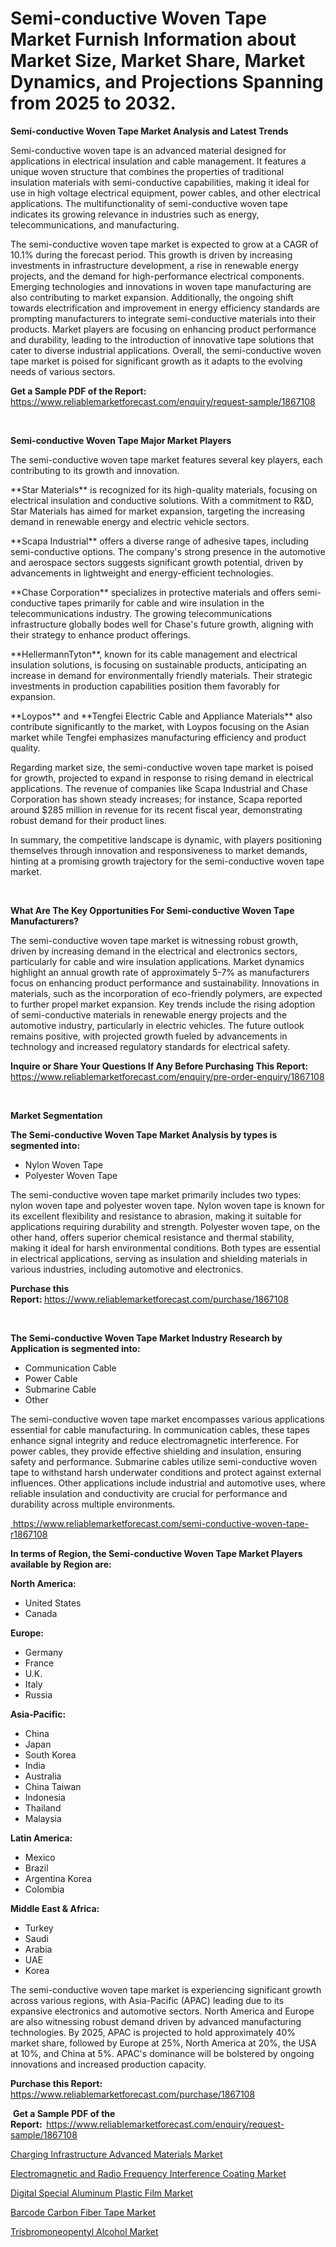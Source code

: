 <p><h1>Semi-conductive Woven Tape Market Furnish Information about Market Size, Market Share, Market Dynamics, and Projections Spanning from 2025 to 2032.</h1></p><p><strong>Semi-conductive Woven Tape Market Analysis and Latest Trends</strong></p>
<p><p>Semi-conductive woven tape is an advanced material designed for applications in electrical insulation and cable management. It features a unique woven structure that combines the properties of traditional insulation materials with semi-conductive capabilities, making it ideal for use in high voltage electrical equipment, power cables, and other electrical applications. The multifunctionality of semi-conductive woven tape indicates its growing relevance in industries such as energy, telecommunications, and manufacturing.</p><p>The semi-conductive woven tape market is expected to grow at a CAGR of 10.1% during the forecast period. This growth is driven by increasing investments in infrastructure development, a rise in renewable energy projects, and the demand for high-performance electrical components. Emerging technologies and innovations in woven tape manufacturing are also contributing to market expansion. Additionally, the ongoing shift towards electrification and improvement in energy efficiency standards are prompting manufacturers to integrate semi-conductive materials into their products. Market players are focusing on enhancing product performance and durability, leading to the introduction of innovative tape solutions that cater to diverse industrial applications. Overall, the semi-conductive woven tape market is poised for significant growth as it adapts to the evolving needs of various sectors.</p></p>
<p><strong>Get a Sample PDF of the Report:&nbsp;</strong> <a href="https://www.reliablemarketforecast.com/enquiry/request-sample/1867108?utm_campaign=2130&utm_medium=2&utm_source=Github&utm_content=ia&utm_term=03042025&utm_id=semi-conductive-woven-tape">https://www.reliablemarketforecast.com/enquiry/request-sample/1867108</a></p>
<p>&nbsp;</p>
<p><strong>Semi-conductive Woven Tape Major Market Players</strong></p>
<p><p>The semi-conductive woven tape market features several key players, each contributing to its growth and innovation. </p><p>**Star Materials** is recognized for its high-quality materials, focusing on electrical insulation and conductive solutions. With a commitment to R&D, Star Materials has aimed for market expansion, targeting the increasing demand in renewable energy and electric vehicle sectors.</p><p>**Scapa Industrial** offers a diverse range of adhesive tapes, including semi-conductive options. The company's strong presence in the automotive and aerospace sectors suggests significant growth potential, driven by advancements in lightweight and energy-efficient technologies. </p><p>**Chase Corporation** specializes in protective materials and offers semi-conductive tapes primarily for cable and wire insulation in the telecommunications industry. The growing telecommunications infrastructure globally bodes well for Chase's future growth, aligning with their strategy to enhance product offerings.</p><p>**HellermannTyton**, known for its cable management and electrical insulation solutions, is focusing on sustainable products, anticipating an increase in demand for environmentally friendly materials. Their strategic investments in production capabilities position them favorably for expansion.</p><p>**Loypos** and **Tengfei Electric Cable and Appliance Materials** also contribute significantly to the market, with Loypos focusing on the Asian market while Tengfei emphasizes manufacturing efficiency and product quality.</p><p>Regarding market size, the semi-conductive woven tape market is poised for growth, projected to expand in response to rising demand in electrical applications. The revenue of companies like Scapa Industrial and Chase Corporation has shown steady increases; for instance, Scapa reported around $285 million in revenue for its recent fiscal year, demonstrating robust demand for their product lines.</p><p>In summary, the competitive landscape is dynamic, with players positioning themselves through innovation and responsiveness to market demands, hinting at a promising growth trajectory for the semi-conductive woven tape market.</p></p>
<p>&nbsp;</p>
<p><strong>What Are The Key Opportunities For Semi-conductive Woven Tape Manufacturers?</strong></p>
<p><p>The semi-conductive woven tape market is witnessing robust growth, driven by increasing demand in the electrical and electronics sectors, particularly for cable and wire insulation applications. Market dynamics highlight an annual growth rate of approximately 5-7% as manufacturers focus on enhancing product performance and sustainability. Innovations in materials, such as the incorporation of eco-friendly polymers, are expected to further propel market expansion. Key trends include the rising adoption of semi-conductive materials in renewable energy projects and the automotive industry, particularly in electric vehicles. The future outlook remains positive, with projected growth fueled by advancements in technology and increased regulatory standards for electrical safety.</p></p>
<p><strong>Inquire or Share Your Questions If Any Before Purchasing This Report:</strong> <a href="https://www.reliablemarketforecast.com/enquiry/pre-order-enquiry/1867108?utm_campaign=2130&utm_medium=2&utm_source=Github&utm_content=ia&utm_term=03042025&utm_id=semi-conductive-woven-tape">https://www.reliablemarketforecast.com/enquiry/pre-order-enquiry/1867108</a></p>
<p>&nbsp;</p>
<p><strong>Market Segmentation</strong></p>
<p><strong>The Semi-conductive Woven Tape Market Analysis by types is segmented into:</strong></p>
<p><ul><li>Nylon Woven Tape</li><li>Polyester Woven Tape</li></ul></p>
<p><p>The semi-conductive woven tape market primarily includes two types: nylon woven tape and polyester woven tape. Nylon woven tape is known for its excellent flexibility and resistance to abrasion, making it suitable for applications requiring durability and strength. Polyester woven tape, on the other hand, offers superior chemical resistance and thermal stability, making it ideal for harsh environmental conditions. Both types are essential in electrical applications, serving as insulation and shielding materials in various industries, including automotive and electronics.</p></p>
<p><strong>Purchase this Report:&nbsp;</strong><a href="https://www.reliablemarketforecast.com/purchase/1867108?utm_campaign=2130&utm_medium=2&utm_source=Github&utm_content=ia&utm_term=03042025&utm_id=semi-conductive-woven-tape">https://www.reliablemarketforecast.com/purchase/1867108</a></p>
<p>&nbsp;</p>
<p><strong>The Semi-conductive Woven Tape Market Industry Research by Application is segmented into:</strong></p>
<p><ul><li>Communication Cable</li><li>Power Cable</li><li>Submarine Cable</li><li>Other</li></ul></p>
<p><p>The semi-conductive woven tape market encompasses various applications essential for cable manufacturing. In communication cables, these tapes enhance signal integrity and reduce electromagnetic interference. For power cables, they provide effective shielding and insulation, ensuring safety and performance. Submarine cables utilize semi-conductive woven tape to withstand harsh underwater conditions and protect against external influences. Other applications include industrial and automotive uses, where reliable insulation and conductivity are crucial for performance and durability across multiple environments.</p></p>
<p><a href="https://www.reliablemarketforecast.com/semi-conductive-woven-tape-r1867108?utm_campaign=2130&utm_medium=2&utm_source=Github&utm_content=ia&utm_term=03042025&utm_id=semi-conductive-woven-tape">&nbsp;https://www.reliablemarketforecast.com/semi-conductive-woven-tape-r1867108</a></p>
<p><strong>In terms of Region, the Semi-conductive Woven Tape Market Players available by Region are:</strong></p>
<p>
    <p> <strong> North America: </strong>
        <ul>
            <li>United States</li>
            <li>Canada</li>
        </ul>
        </p> 
    <p> <strong> Europe: </strong>
        <ul>
            <li>Germany</li>
            <li>France</li>
            <li>U.K.</li>
            <li>Italy</li>
            <li>Russia</li>
        </ul>
        </p> 
    <p> <strong> Asia-Pacific: </strong>
        <ul>
            <li>China</li>
            <li>Japan</li>
            <li>South Korea</li>
            <li>India</li>
            <li>Australia</li>
            <li>China Taiwan</li>
            <li>Indonesia</li>
            <li>Thailand</li>
            <li>Malaysia</li>
        </ul>
        </p> 
    <p> <strong> Latin America: </strong>
        <ul>
            <li>Mexico</li>
            <li>Brazil</li>
            <li>Argentina Korea</li>
            <li>Colombia</li>
        </ul>
        </p> 
    <p> <strong> Middle East & Africa: </strong>
        <ul>
            <li>Turkey</li>
            <li>Saudi</li>
            <li>Arabia</li>
            <li>UAE</li>
            <li>Korea</li>
        </ul>
    </p>
    </p>
<p><p>The semi-conductive woven tape market is experiencing significant growth across various regions, with Asia-Pacific (APAC) leading due to its expansive electronics and automotive sectors. North America and Europe are also witnessing robust demand driven by advanced manufacturing technologies. By 2025, APAC is projected to hold approximately 40% market share, followed by Europe at 25%, North America at 20%, the USA at 10%, and China at 5%. APAC's dominance will be bolstered by ongoing innovations and increased production capacity.</p></p>
<p><strong>Purchase this Report: </strong><a href="https://www.reliablemarketforecast.com/purchase/1867108?utm_campaign=2130&utm_medium=2&utm_source=Github&utm_content=ia&utm_term=03042025&utm_id=semi-conductive-woven-tape">https://www.reliablemarketforecast.com/purchase/1867108</a></p>
<p>&nbsp;<strong>Get a Sample PDF of the Report:&nbsp;&nbsp;</strong><a href="https://www.reliablemarketforecast.com/enquiry/request-sample/1867108?utm_campaign=2130&utm_medium=2&utm_source=Github&utm_content=ia&utm_term=03042025&utm_id=semi-conductive-woven-tape">https://www.reliablemarketforecast.com/enquiry/request-sample/1867108</a></p>
<p><strong></strong></p>
<p><p><a href="https://github.com/asoauoldag3n/Market-Research-Report-List-1/blob/main/charging-infrastructure-advanced-materials-market.md?utm_campaign=2130&utm_medium=2&utm_source=Github&utm_content=ia&utm_term=03042025&utm_id=semi-conductive-woven-tape">Charging Infrastructure Advanced Materials Market</a></p><p><a href="https://github.com/casalalimo40/Market-Research-Report-List-1/blob/main/electromagnetic-and-radio-frequency-interference-coating-market.md?utm_campaign=2130&utm_medium=2&utm_source=Github&utm_content=ia&utm_term=03042025&utm_id=semi-conductive-woven-tape">Electromagnetic and Radio Frequency Interference Coating Market</a></p><p><a href="https://github.com/awwqamet/Market-Research-Report-List-1/blob/main/digital-special-aluminum-plastic-film-market.md?utm_campaign=2130&utm_medium=2&utm_source=Github&utm_content=ia&utm_term=03042025&utm_id=semi-conductive-woven-tape">Digital Special Aluminum Plastic Film Market</a></p><p><a href="https://github.com/stuwinawisa/Market-Research-Report-List-1/blob/main/barcode-carbon-fiber-tape-market.md?utm_campaign=2130&utm_medium=2&utm_source=Github&utm_content=ia&utm_term=03042025&utm_id=semi-conductive-woven-tape">Barcode Carbon Fiber Tape Market</a></p><p><a href="https://github.com/phillpfantis/Market-Research-Report-List-1/blob/main/trisbromoneopentyl-alcohol-market.md?utm_campaign=2130&utm_medium=2&utm_source=Github&utm_content=ia&utm_term=03042025&utm_id=semi-conductive-woven-tape">Trisbromoneopentyl Alcohol Market</a></p></p>